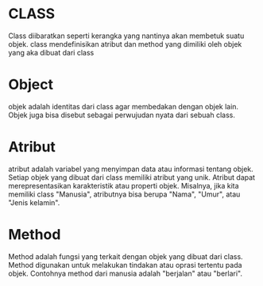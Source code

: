 # CLASS
Class diibaratkan seperti kerangka yang nantinya akan membetuk suatu objek. class mendefinisikan atribut dan method yang dimiliki oleh objek yang aka dibuat dari class
# Object
objek adalah identitas dari class agar membedakan dengan objek lain. Objek juga bisa disebut sebagai perwujudan nyata dari sebuah class.
# Atribut
atribut adalah variabel yang menyimpan data atau informasi tentang objek. Setiap objek yang dibuat dari class memiliki atribut yang unik. Atribut dapat merepresentasikan karakteristik atau properti objek. Misalnya, jika kita memiliki class "Manusia", atributnya bisa berupa "Nama", "Umur", atau "Jenis kelamin".
# Method
Method adalah fungsi yang terkait dengan objek yang dibuat dari class. Method digunakan untuk melakukan tindakan atau oprasi tertentu pada objek. Contohnya method dari manusia adalah "berjalan" atau "berlari".